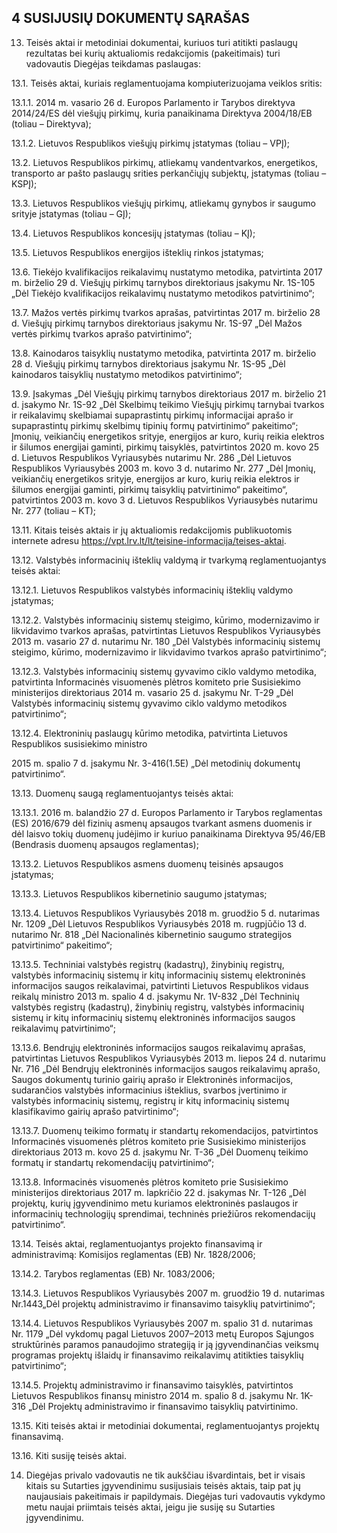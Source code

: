 ## 4	SUSIJUSIŲ DOKUMENTŲ SĄRAŠAS

13.	Teisės aktai ir metodiniai dokumentai, kuriuos turi atitikti paslaugų rezultatas bei kurių aktualiomis redakcijomis (pakeitimais) turi vadovautis Diegėjas teikdamas paslaugas:

13.1.	Teisės aktai, kuriais reglamentuojama kompiuterizuojama veiklos sritis:

13.1.1.	2014 m. vasario 26 d. Europos Parlamento ir Tarybos direktyva 2014/24/ES dėl viešųjų pirkimų, kuria panaikinama Direktyva 2004/18/EB (toliau – Direktyva);

13.1.2.	Lietuvos Respublikos viešųjų pirkimų įstatymas (toliau – VPĮ);

13.2.	Lietuvos Respublikos pirkimų, atliekamų vandentvarkos, energetikos, transporto ar pašto paslaugų srities perkančiųjų subjektų, įstatymas (toliau – KSPĮ);

13.3.	Lietuvos Respublikos viešųjų pirkimų, atliekamų gynybos ir saugumo srityje įstatymas (toliau – GĮ);

13.4.	Lietuvos Respublikos koncesijų įstatymas (toliau – KĮ);

13.5.	Lietuvos Respublikos energijos išteklių rinkos įstatymas;

13.6.	Tiekėjo kvalifikacijos reikalavimų nustatymo metodika, patvirtinta 2017 m. birželio 29 d. Viešųjų pirkimų tarnybos direktoriaus įsakymu Nr. 1S-105 „Dėl Tiekėjo kvalifikacijos reikalavimų nustatymo metodikos patvirtinimo“;

13.7.	Mažos vertės pirkimų tvarkos aprašas, patvirtintas 2017 m. birželio 28 d. Viešųjų pirkimų tarnybos direktoriaus įsakymu Nr. 1S-97 „Dėl Mažos vertės pirkimų tvarkos aprašo patvirtinimo“;

13.8.	Kainodaros taisyklių nustatymo metodika, patvirtinta 2017 m. birželio 28 d. Viešųjų pirkimų tarnybos direktoriaus įsakymu Nr. 1S-95 „Dėl kainodaros taisyklių nustatymo metodikos patvirtinimo“;

13.9.	Įsakymas „Dėl Viešųjų pirkimų tarnybos direktoriaus 2017 m. birželio 21 d. įsakymo Nr. 1S-92 „Dėl Skelbimų teikimo Viešųjų pirkimų tarnybai tvarkos ir reikalavimų skelbiamai supaprastintų pirkimų informacijai aprašo ir supaprastintų pirkimų skelbimų tipinių formų patvirtinimo“ pakeitimo“;
Įmonių, veikiančių energetikos srityje, energijos ar kuro, kurių reikia elektros ir šilumos energijai gaminti, pirkimų taisyklės, patvirtintos 2020 m. kovo 25 d. Lietuvos Respublikos Vyriausybės nutarimu Nr. 286 „Dėl Lietuvos Respublikos Vyriausybės 2003 m. kovo 3 d. nutarimo Nr. 277 „Dėl Įmonių, veikiančių energetikos srityje, energijos ar kuro, kurių reikia elektros ir šilumos energijai gaminti, pirkimų taisyklių patvirtinimo“ pakeitimo“, patvirtintos 2003 m. kovo 3 d. Lietuvos Respublikos Vyriausybės nutarimu Nr. 277 (toliau – KT);

13.11. Kitais teisės aktais ir jų aktualiomis redakcijomis publikuotomis internete adresu https://vpt.lrv.lt/lt/teisine-informacija/teises-aktai.

13.12. Valstybės informacinių išteklių valdymą ir tvarkymą reglamentuojantys teisės aktai:

13.12.1. Lietuvos Respublikos valstybės informacinių išteklių valdymo įstatymas;

13.12.2. Valstybės informacinių sistemų steigimo, kūrimo, modernizavimo ir likvidavimo tvarkos aprašas, patvirtintas Lietuvos Respublikos Vyriausybės 2013 m. vasario 27 d. nutarimu Nr. 180 „Dėl Valstybės informacinių sistemų steigimo, kūrimo, modernizavimo ir likvidavimo tvarkos aprašo patvirtinimo“;

13.12.3. Valstybės informacinių sistemų gyvavimo ciklo valdymo metodika, patvirtinta Informacinės visuomenės plėtros komiteto prie Susisiekimo ministerijos direktoriaus 2014 m. vasario 25 d. įsakymu Nr. T-29 „Dėl Valstybės informacinių sistemų gyvavimo ciklo valdymo metodikos patvirtinimo“;

13.12.4. Elektroninių paslaugų kūrimo metodika, patvirtinta Lietuvos Respublikos susisiekimo ministro

2015 m. spalio 7 d. įsakymu Nr. 3-416(1.5E) „Dėl metodinių dokumentų patvirtinimo“.

13.13. Duomenų saugą reglamentuojantys teisės aktai:

13.13.1. 2016 m. balandžio 27 d. Europos Parlamento ir Tarybos reglamentas (ES) 2016/679 dėl fizinių asmenų apsaugos tvarkant asmens duomenis ir dėl laisvo tokių duomenų judėjimo ir kuriuo panaikinama Direktyva 95/46/EB (Bendrasis duomenų apsaugos reglamentas);

13.13.2. Lietuvos Respublikos asmens duomenų teisinės apsaugos įstatymas;

13.13.3. Lietuvos Respublikos kibernetinio saugumo įstatymas;

13.13.4. Lietuvos Respublikos Vyriausybės 2018 m. gruodžio 5 d. nutarimas Nr. 1209 „Dėl Lietuvos Respublikos Vyriausybės 2018 m. rugpjūčio 13 d. nutarimo Nr. 818 „Dėl Nacionalinės kibernetinio saugumo strategijos patvirtinimo“ pakeitimo“;

13.13.5. Techniniai valstybės registrų (kadastrų), žinybinių registrų, valstybės informacinių sistemų ir kitų informacinių sistemų elektroninės informacijos saugos reikalavimai, patvirtinti Lietuvos Respublikos vidaus reikalų ministro 2013 m. spalio 4 d. įsakymu Nr. 1V-832 „Dėl Techninių valstybės registrų (kadastrų), žinybinių registrų, valstybės informacinių sistemų ir kitų informacinių sistemų elektroninės informacijos saugos reikalavimų patvirtinimo“;

13.13.6. Bendrųjų elektroninės informacijos saugos reikalavimų aprašas, patvirtintas Lietuvos Respublikos Vyriausybės 2013 m. liepos 24 d. nutarimu Nr. 716 „Dėl Bendrųjų elektroninės informacijos saugos reikalavimų aprašo, Saugos dokumentų turinio gairių aprašo ir Elektroninės informacijos, sudarančios valstybės informacinius išteklius, svarbos įvertinimo ir valstybės informacinių sistemų, registrų ir kitų informacinių sistemų klasifikavimo gairių aprašo patvirtinimo“;

13.13.7. Duomenų teikimo formatų ir standartų rekomendacijos, patvirtintos Informacinės visuomenės plėtros komiteto prie Susisiekimo ministerijos direktoriaus 2013 m. kovo 25 d. įsakymu Nr. T-36 „Dėl Duomenų teikimo formatų ir standartų rekomendacijų patvirtinimo“;

13.13.8. Informacinės visuomenės plėtros komiteto prie Susisiekimo ministerijos direktoriaus 2017 m. lapkričio 22 d. įsakymas Nr. T-126 „Dėl projektų, kurių įgyvendinimo metu kuriamos elektroninės paslaugos ir informacinių technologijų sprendimai, techninės priežiūros rekomendacijų patvirtinimo“.

13.14. Teisės aktai, reglamentuojantys projekto finansavimą ir administravimą:
Komisijos reglamentas (EB) Nr. 1828/2006;

13.14.2. Tarybos reglamentas (EB) Nr. 1083/2006;

13.14.3. Lietuvos Respublikos Vyriausybės 2007 m. gruodžio 19 d. nutarimas Nr.1443„Dėl projektų administravimo ir finansavimo taisyklių patvirtinimo“;

13.14.4. Lietuvos Respublikos Vyriausybės 2007 m. spalio 31 d. nutarimas Nr. 1179 „Dėl vykdomų pagal Lietuvos 2007–2013 metų Europos Sąjungos struktūrinės paramos panaudojimo strategiją ir ją įgyvendinančias veiksmų programas projektų išlaidų ir finansavimo reikalavimų atitikties taisyklių patvirtinimo“;

13.14.5. Projektų administravimo ir finansavimo taisyklės, patvirtintos Lietuvos Respublikos finansų ministro 2014 m. spalio 8 d. įsakymu Nr. 1K-316 „Dėl Projektų administravimo ir finansavimo taisyklių patvirtinimo.

13.15. Kiti teisės aktai ir metodiniai dokumentai, reglamentuojantys projektų finansavimą.

13.16. Kiti susiję teisės aktai.

14.	Diegėjas privalo vadovautis ne tik aukščiau išvardintais, bet ir visais kitais su Sutarties įgyvendinimu susijusiais teisės aktais, taip pat jų naujausiais pakeitimais ir papildymais. Diegėjas turi vadovautis vykdymo metu naujai priimtais teisės aktai, jeigu jie susiję su Sutarties įgyvendinimu.
